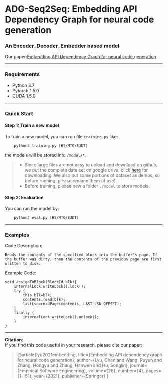# ADG-Seq2Seq: Embedding API Dependency Graph for neural code generation
### An Encoder_Decoder_Embedder based model 

Our paper:[Embedding API Dependency Graph for neural code generation](https://link.springer.com/article/10.1007/s10664-021-09968-2)

---

### Requirements
* Python 3.7
* Pytorch 1.5.0
* CUDA 1.5.0

---

### Quick Start
#### Step 1: Train a new model
To train a new model, you can run file `training.py` like:  

```
    python3 training.py [HS/MTG/EJDT]
```  
the models will be stored into `/model/*`.   
> * Since large files are not easy to upload and download on github, we put the complete data set on google drive, click [here](https://drive.google.com/drive/folders/1I3oZWdeeKT9dI4eLZmYyiJB_cXFCB0ha?usp=sharing
) for downloading. We also put some portions of dataset as demos, so before running, please rename them (if use).  
> * Before training, please new a folder `./model` to store models.


#### Step 2: Evaluation
You can run the model by:
```
    python3 eval.py [HS/MTG/EJDT]
```
---
### Examples
Code Description:
```
Reads the contents of the specified block into the buffer's page. If the buffer was dirty, then the contents of the previous page are first written to disk.
```
Example Code:  
```
void assignToBlock(BlockId blk){
    internalLock.writeLock().lock();
    try {
        this.blk=blk;
        contents.read(blk);
        lastLsn=readPage(contents, LAST_LSN_OFFSET);
    }
    finally {
        internalLock.writeLock().unlock();
    }
}
```

---
**Citation**:  
If you find this code useful in your research, please cite our paper:
> @article{lyu2021embedding,
  title={Embedding API dependency graph for neural code generation},
  author={Lyu, Chen and Wang, Ruyun and Zhang, Hongyu and Zhang, Hanwen and Hu, Songlin},
  journal={Empirical Software Engineering},
  volume={26},
  number={4},
  pages={1--51},
  year={2021},
  publisher={Springer}
}

